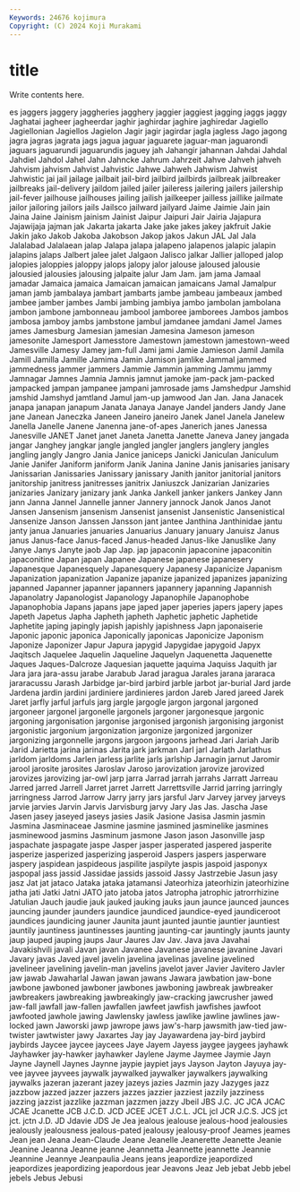 ```yaml
---
Keywords: 24676 kojimura
Copyright: (C) 2024 Koji Murakami
---
```


# title

Write contents here.



es jaggers jaggery jaggheries jagghery jaggier jaggiest jagging jaggs
jaggy Jaghatai jagheer jagheerdar jaghir jaghirdar jaghire jaghiredar Jagiello Jagiellonian
Jagiellos Jagielon Jagir jagir jagirdar jagla jagless Jago jagong jagra
jagras jagrata jags jagua jaguar jaguarete jaguar-man jaguarondi jaguars jaguarundi
jaguarundis jaguey jah Jahangir jahannan Jahdai Jahdal Jahdiel Jahdol Jahel
Jahn Jahncke Jahrum Jahrzeit Jahve Jahveh jahveh Jahvism jahvism Jahvist
Jahvistic Jahwe Jahweh Jahwism Jahwist Jahwistic jai jail jailage jailbait
jail-bird jailbird jailbirds jailbreak jailbreaker jailbreaks jail-delivery jaildom jailed jailer
jaileress jailering jailers jailership jail-fever jailhouse jailhouses jailing jailish jailkeeper
jailless jaillike jailmate jailor jailoring jailors jails Jailsco jailward jailyard
Jaime Jaimie Jain jain Jaina Jaine Jainism jainism Jainist Jaipur
Jaipuri Jair Jairia Jajapura Jajawijaja jajman jak Jakarta jakarta Jake
jake jakes jakey jakfruit Jakie Jakin jako Jakob Jakoba Jakobson
Jakop jakos Jakun JAL Jal Jala Jalalabad Jalalaean jalap Jalapa
jalapa jalapeno jalapenos jalapic jalapin jalapins jalaps Jalbert jalee jalet
Jalgaon Jalisco jalkar Jallier jalloped jalop jalopies jaloppies jaloppy jalops
jalopy jalor jalouse jaloused jalousie jalousied jalousies jalousing jalpaite jalur
Jam Jam. jam jama Jamaal jamadar Jamaica jamaica Jamaican jamaican
jamaicans Jamal Jamalpur jaman jamb jambalaya jambart jambarts jambe jambeau
jambeaux jambed jambee jamber jambes Jambi jambing jambiya jambo jambolan
jambolana jambon jambone jambonneau jambool jamboree jamborees Jambos jambos jambosa
jamboy jambs jambstone jambul jamdanee jamdani Jamel James james Jamesburg
Jamesian jamesian Jamesina Jameson jameson jamesonite Jamesport Jamesstore Jamestown jamestown
jamestown-weed Jamesville Jamesy Jamey jam-full Jami jami Jamie Jamieson Jamil
Jamila Jamill Jamilla Jamille Jamima Jamin Jamison jamlike Jammal jammed
jammedness jammer jammers Jammie Jammin jamming Jammu jammy Jamnagar Jamnes
Jamnia Jamnis jamnut jamoke jam-pack jam-packed jampacked jampan jampanee jampani
jamrosade jams Jamshedpur Jamshid jamshid Jamshyd jamtland Jamul jam-up jamwood
Jan Jan. Jana Janacek janapa janapan janapum Janata Janaya Janaye
Jandel janders Jandy Jane jane Janean Janeczka Janeen Janeiro janeiro
Janek Janel Janela Janelew Janella Janelle Janene Janenna jane-of-apes Janerich
janes Janessa Janesville JANET Janet janet Janeta Janetta Janette Janeva
Janey jangada jangar Janghey jangkar jangle jangled jangler janglers janglery
jangles jangling jangly Jangro Jania Janice janiceps Janicki Janiculan Janiculum
Janie Janifer Janiform janiform Janik Janina Janine Janis janisaries janisary
Janissarian Janissaries Janissary janissary Janith janitor janitorial janitors janitorship janitress
janitresses janitrix Janiuszck Janizarian Janizaries janizaries Janizary janizary jank Janka
Jankell janker jankers Jankey Jann jann Janna Jannel Jannelle janner
Jannery jannock Janok Janos Janot Jansen Jansenism jansenism Jansenist jansenist
Jansenistic Jansenistical Jansenize Janson Janssen Jansson jant jantee Janthina Janthinidae
jantu janty janua Januaries januaries Januarius January january Januisz Janus
janus Janus-face Janus-faced Janus-headed Janus-like Januslike Jany Janye Janys Janyte
jaob Jap Jap. jap japaconin japaconine japaconitin japaconitine Japan japan
Japanee Japanese japanese japanesery Japanesque Japanesquely Japanesquery Japanesy Japanicize Japanism
Japanization japanization Japanize japanize japanized japanizes japanizing japanned Japanner japanner
japanners japannery japanning Japannish Japanolatry Japanologist Japanology Japanophile Japanophobe Japanophobia
Japans japans jape japed japer japeries japers japery japes Japeth
Japetus Japha Japheth japheth Japhetic japhetic Japhetide Japhetite japing japingly
japish japishly japishness Japn japonaiserie Japonic japonic japonica Japonically japonicas
Japonicize Japonism Japonize Japonizer Japur Japura japygid Japygidae japygoid Japyx
Jaqitsch Jaquelee Jaquelin Jaqueline Jaquelyn Jaquenetta Jaquenette Jaques Jaques-Dalcroze Jaquesian
jaquette jaquima Jaquiss Jaquith jar Jara jara jara-assu jarabe Jarabub
Jarad jaragua Jarales jarana jararaca jararacussu Jarash Jarbidge jar-bird jarbird
jarble jarbot jar-burial Jard jarde Jardena jardin jardini jardiniere jardinieres
jardon Jareb Jared jareed Jarek Jaret jarfly jarful jarfuls jarg
jargle jargogle jargon jargonal jargoned jargoneer jargonel jargonelle jargonels jargoner
jargonesque jargonic jargoning jargonisation jargonise jargonised jargonish jargonising jargonist jargonistic
jargonium jargonization jargonize jargonized jargonizer jargonizing jargonnelle jargons jargoon jargoons
jarhead Jari Jariah Jarib Jarid Jarietta jarina jarinas Jarita jark
jarkman Jarl jarl Jarlath Jarlathus jarldom jarldoms Jarlen jarless jarlite
jarls jarlship Jarnagin jarnut Jaromir jarool jarosite jarosites Jaroslav Jaroso
jarovization jarovize jarovized jarovizes jarovizing jar-owl jarp jarra Jarrad jarrah
jarrahs Jarratt Jarreau Jarred jarred Jarrell Jarret jarret Jarrett Jarrettsville
Jarrid jarring jarringly jarringness Jarrod Jarrow Jarry jarry jars jarsful
Jarv Jarvey jarvey jarveys jarvie jarvies Jarvin Jarvis Jarvisburg jarvy
Jary Jas Jas. Jascha Jase Jasen jasey jaseyed jaseys jasies
Jasik Jasione Jasisa Jasmin jasmin Jasmina Jasminaceae Jasmine jasmine jasmined
jasminelike jasmines jasminewood jasmins Jasminum jasmone Jason jason Jasonville jasp
jaspachate jaspagate jaspe Jasper jasper jasperated jaspered jasperite jasperize jasperized
jasperizing jasperoid Jaspers jaspers jasperware jaspery jaspidean jaspideous jaspilite jaspilyte
jaspis jaspoid jasponyx jaspopal jass jassid Jassidae jassids jassoid Jassy
Jastrzebie Jasun jasy jasz Jat jat jataco Jataka jataka jatamansi
Jateorhiza jateorhizin jateorhizine jatha jati Jatki Jatni JATO jato jatoba
jatos Jatropha jatrophic jatrorrhizine Jatulian Jauch jaudie jauk jauked jauking
jauks jaun jaunce jaunced jaunces jauncing jaunder jaunders jaundice jaundiced
jaundice-eyed jaundiceroot jaundices jaundicing jauner Jaunita jaunt jaunted jauntie jauntier
jauntiest jauntily jauntiness jauntinesses jaunting jaunting-car jauntingly jaunts jaunty jaup
jauped jauping jaups Jaur Jaures Jav Jav. Java java Javahai
Javakishvili javali Javan javan Javanee Javanese javanese javanine Javari Javary
javas Javed javel javelin javelina javelinas javeline javelined javelineer javelining
javelin-man javelins javelot javer Javier Javitero Javler jaw jawab Jawaharlal
Jawan jawan jawans Jawara jawbation jaw-bone jawbone jawboned jawboner jawbones
jawboning jawbreak jawbreaker jawbreakers jawbreaking jawbreakingly jaw-cracking jawcrusher jawed jaw-fall
jawfall jaw-fallen jawfallen jawfeet jawfish jawfishes jawfoot jawfooted jawhole jawing
Jawlensky jawless jawlike jawline jawlines jaw-locked jawn Jaworski jawp jawrope
jaws jaw's-harp jawsmith jaw-tied jaw-twister jawtwister jawy Jaxartes Jay jay
Jayawardena jay-bird jaybird jaybirds Jaycee jaycee jaycees Jaye Jayem Jayess
jaygee jaygees jayhawk Jayhawker jay-hawker jayhawker Jaylene Jayme Jaymee Jaymie
Jayn Jayne Jaynell Jaynes Jaynne jaypie jaypiet jays Jayson Jayton
Jayuya jay-vee jayvee jayvees jaywalk jaywalked jaywalker jaywalkers jaywalking jaywalks
jazeran jazerant jazey jazeys jazies Jazmin jazy Jazyges jazz jazzbow
jazzed jazzer jazzers jazzes jazzier jazziest jazzily jazziness jazzing jazzist
jazzlike jazzman jazzmen jazzy Jbeil JBS J.C. JC JCA JCAC
JCAE Jcanette JCB J.C.D. JCD JCEE JCET J.C.L. JCL jcl
JCR J.C.S. JCS jct jct. jctn J.D. JD Jdavie JDS
Je Jea jealous jealouse jealous-hood jealousies jealously jealousness jealous-pated jealousy
jealousy-proof Jeames jeames Jean jean Jeana Jean-Claude Jeane Jeanelle Jeanerette
Jeanette Jeanie Jeanine Jeanna Jeanne jeanne Jeannetta Jeannette jeannette Jeannie
Jeannine Jeannye Jeanpaulia Jeans jeans jeapordize jeapordized jeapordizes jeapordizing jeapordous
jear Jeavons Jeaz Jeb jebat Jebb jebel jebels Jebus Jebusi
